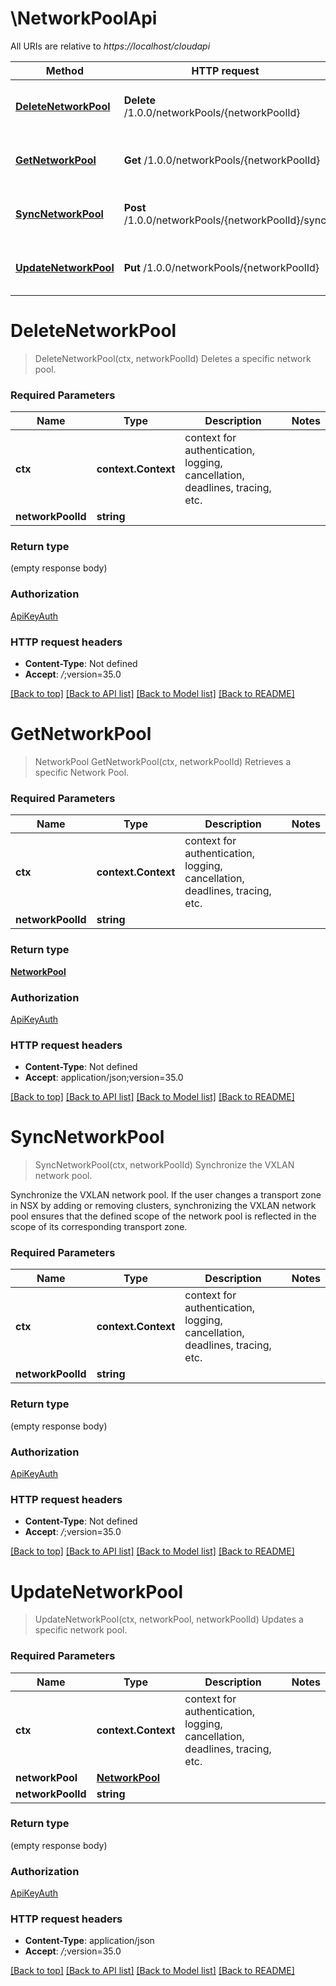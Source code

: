 # \NetworkPoolApi

All URIs are relative to *https://localhost/cloudapi*

Method | HTTP request | Description
------------- | ------------- | -------------
[**DeleteNetworkPool**](NetworkPoolApi.md#DeleteNetworkPool) | **Delete** /1.0.0/networkPools/{networkPoolId} | Deletes a specific network pool.
[**GetNetworkPool**](NetworkPoolApi.md#GetNetworkPool) | **Get** /1.0.0/networkPools/{networkPoolId} | Retrieves a specific Network Pool.
[**SyncNetworkPool**](NetworkPoolApi.md#SyncNetworkPool) | **Post** /1.0.0/networkPools/{networkPoolId}/sync | Synchronize the VXLAN network pool.
[**UpdateNetworkPool**](NetworkPoolApi.md#UpdateNetworkPool) | **Put** /1.0.0/networkPools/{networkPoolId} | Updates a specific network pool.


# **DeleteNetworkPool**
> DeleteNetworkPool(ctx, networkPoolId)
Deletes a specific network pool.

### Required Parameters

Name | Type | Description  | Notes
------------- | ------------- | ------------- | -------------
 **ctx** | **context.Context** | context for authentication, logging, cancellation, deadlines, tracing, etc.
  **networkPoolId** | **string**|  | 

### Return type

 (empty response body)

### Authorization

[ApiKeyAuth](../README.md#ApiKeyAuth)

### HTTP request headers

 - **Content-Type**: Not defined
 - **Accept**: *_/_*;version=35.0

[[Back to top]](#) [[Back to API list]](../README.md#documentation-for-api-endpoints) [[Back to Model list]](../README.md#documentation-for-models) [[Back to README]](../README.md)

# **GetNetworkPool**
> NetworkPool GetNetworkPool(ctx, networkPoolId)
Retrieves a specific Network Pool.

### Required Parameters

Name | Type | Description  | Notes
------------- | ------------- | ------------- | -------------
 **ctx** | **context.Context** | context for authentication, logging, cancellation, deadlines, tracing, etc.
  **networkPoolId** | **string**|  | 

### Return type

[**NetworkPool**](NetworkPool.md)

### Authorization

[ApiKeyAuth](../README.md#ApiKeyAuth)

### HTTP request headers

 - **Content-Type**: Not defined
 - **Accept**: application/json;version=35.0

[[Back to top]](#) [[Back to API list]](../README.md#documentation-for-api-endpoints) [[Back to Model list]](../README.md#documentation-for-models) [[Back to README]](../README.md)

# **SyncNetworkPool**
> SyncNetworkPool(ctx, networkPoolId)
Synchronize the VXLAN network pool.

Synchronize the VXLAN network pool. If the user changes a transport zone in NSX by adding or removing clusters, synchronizing the VXLAN network pool ensures that the defined scope of the network pool is reflected in the scope of its corresponding transport zone. 

### Required Parameters

Name | Type | Description  | Notes
------------- | ------------- | ------------- | -------------
 **ctx** | **context.Context** | context for authentication, logging, cancellation, deadlines, tracing, etc.
  **networkPoolId** | **string**|  | 

### Return type

 (empty response body)

### Authorization

[ApiKeyAuth](../README.md#ApiKeyAuth)

### HTTP request headers

 - **Content-Type**: Not defined
 - **Accept**: *_/_*;version=35.0

[[Back to top]](#) [[Back to API list]](../README.md#documentation-for-api-endpoints) [[Back to Model list]](../README.md#documentation-for-models) [[Back to README]](../README.md)

# **UpdateNetworkPool**
> UpdateNetworkPool(ctx, networkPool, networkPoolId)
Updates a specific network pool.

### Required Parameters

Name | Type | Description  | Notes
------------- | ------------- | ------------- | -------------
 **ctx** | **context.Context** | context for authentication, logging, cancellation, deadlines, tracing, etc.
  **networkPool** | [**NetworkPool**](NetworkPool.md)|  | 
  **networkPoolId** | **string**|  | 

### Return type

 (empty response body)

### Authorization

[ApiKeyAuth](../README.md#ApiKeyAuth)

### HTTP request headers

 - **Content-Type**: application/json
 - **Accept**: *_/_*;version=35.0

[[Back to top]](#) [[Back to API list]](../README.md#documentation-for-api-endpoints) [[Back to Model list]](../README.md#documentation-for-models) [[Back to README]](../README.md)

